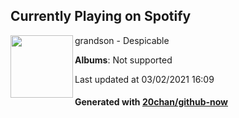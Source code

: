 ## Currently Playing on Spotify

[<img align="left" width="100" src="https://i.scdn.co/image/ab67616d0000b273fa78a51a07cb7bf1ce9febe4">](https://open.spotify.com/album/2hjeKa2x3W9F8GwlqBKBWV)

grandson - Despicable

**Albums**: Not supported

Last updated at 03/02/2021 16:09

#### Generated with [20chan/github-now](https://github.com/20chan/github-now)


<!--
**20chan/20chan** is a ✨ _special_ ✨ repository because its `README.md` (this file) appears on your GitHub profile.

Here are some ideas to get you started:

- 🔭 I’m currently working on ...
- 🌱 I’m currently learning ...
- 👯 I’m looking to collaborate on ...
- 🤔 I’m looking for help with ...
- 💬 Ask me about ...
- 📫 How to reach me: ...
- 😄 Pronouns: ...
- ⚡ Fun fact: ...
-->
